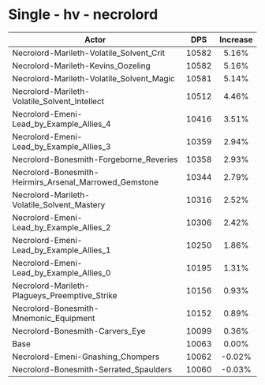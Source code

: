 # Single - hv - necrolord
| Actor | DPS | Increase |
|---|:---:|:---:|
|Necrolord-Marileth-Volatile_Solvent_Crit|10582|5.16%|
|Necrolord-Marileth-Kevins_Oozeling|10582|5.16%|
|Necrolord-Marileth-Volatile_Solvent_Magic|10581|5.14%|
|Necrolord-Marileth-Volatile_Solvent_Intellect|10512|4.46%|
|Necrolord-Emeni-Lead_by_Example_Allies_4|10416|3.51%|
|Necrolord-Emeni-Lead_by_Example_Allies_3|10359|2.94%|
|Necrolord-Bonesmith-Forgeborne_Reveries|10358|2.93%|
|Necrolord-Bonesmith-Heirmirs_Arsenal_Marrowed_Gemstone|10344|2.79%|
|Necrolord-Marileth-Volatile_Solvent_Mastery|10316|2.52%|
|Necrolord-Emeni-Lead_by_Example_Allies_2|10306|2.42%|
|Necrolord-Emeni-Lead_by_Example_Allies_1|10250|1.86%|
|Necrolord-Emeni-Lead_by_Example_Allies_0|10195|1.31%|
|Necrolord-Marileth-Plagueys_Preemptive_Strike|10156|0.93%|
|Necrolord-Bonesmith-Mnemonic_Equipment|10152|0.89%|
|Necrolord-Bonesmith-Carvers_Eye|10099|0.36%|
|Base|10063|0.00%|
|Necrolord-Emeni-Gnashing_Chompers|10062|-0.02%|
|Necrolord-Bonesmith-Serrated_Spaulders|10060|-0.03%|

